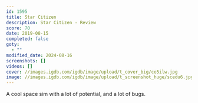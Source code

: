 ```yaml
---
id: 1595
title: Star Citizen
description: Star Citizen - Review
score: 70
date: 2019-08-15
completed: false
goty:
  - ""
modified_date: 2024-08-16
screenshots: []
videos: []
cover: //images.igdb.com/igdb/image/upload/t_cover_big/co5ilw.jpg
image: //images.igdb.com/igdb/image/upload/t_screenshot_huge/scedu6.jpg
---
```

A cool space sim with a lot of potential, and a lot of bugs.